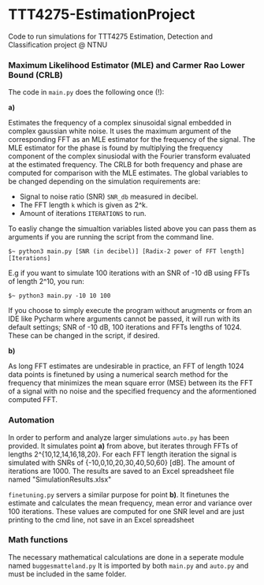 # TTT4275-EstimationProject
Code to run simulations for TTT4275 Estimation, Detection and Classification project @ NTNU

### Maximum Likelihood Estimator (MLE) and Carmer Rao Lower Bound (CRLB)
The code in `main.py` does the following once (!):

**a)**

Estimates the frequency of a complex sinusoidal signal embedded in complex gaussian white noise. It uses the maximum argument of the corresponding FFT as an MLE estimator for the frequency of the signal. The MLE estimator for the phase is found by multiplying the frequency component of the complex sinusiodal with the Fourier transform evaluated at the estimated frequency. The CRLB for both frequency and phase are computed for comparison with the MLE estimates. The global variables to be changed depending on the simulation requirements are:

- Signal to noise ratio (SNR) `SNR_db` measured in decibel.
- The FFT length `k` which is given as 2^k.
- Amount of iterations `ITERATIONS` to run.

To easliy change the simualtion variables listed above you can pass them as arguments if you are running the script from the command line. 
```
$~ python3 main.py [SNR (in decibel)] [Radix-2 power of FFT length] [Iterations]
```

E.g if you want to simulate 100 iterations with an SNR of -10 dB using FFTs of length 2^10, you run:

```
$~ python3 main.py -10 10 100
```

If you choose to simply execute the program without arugments or from an IDE like Pycharm where arguments cannot be passed, it will run with its default settings; SNR of -10 dB, 100 iterations and FFTs lengths of 1024. These can be changed in the script, if desired.


**b)**

As long FFT estimates are undesirable in practice, an FFT of length 1024 data points is finetuned by using a numerical search method for the frequency that minimizes the mean square error (MSE) between its the FFT of a signal with no noise and the specified frequency and the aformentioned computed FFT.

### Automation
In order to perform and analyze larger simulations `auto.py` has been provided. It simulates point **a)** from above, but iterates through FFTs of lengths 2^{10,12,14,16,18,20}. For each FFT length iteration the signal is simulated with SNRs of {-10,0,10,20,30,40,50,60} [dB]. The amount of iterations are 1000. The results are saved to an Excel spreadsheet file named "SimulationResults.xlsx" 

`finetuning.py` servers a similar purpose for point **b)**. It finetunes the estimate and calculates the mean frequency, mean error and variance over 100 iterations. These values are computed for one SNR level and are just printing to the cmd line, not save in an Excel spreadsheet 
### Math functions

The necessary mathematical calculations are done in a seperate module named `buggesmatteland.py` It is imported by both `main.py` and `auto.py` and must be included in the same folder.
